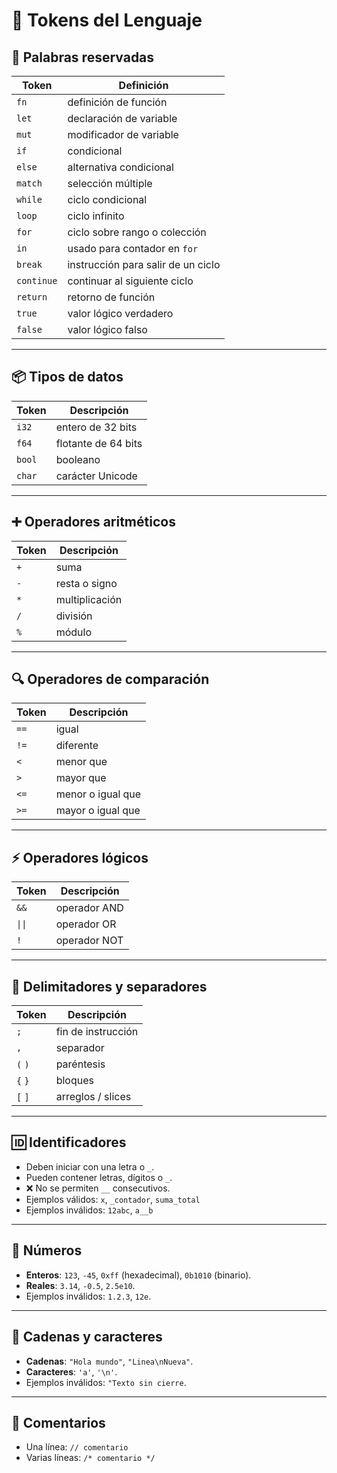 # 📌 Tokens del Lenguaje

## 🔑 Palabras reservadas
| Token | Definición |
|----------------------|----------------|
| `fn` | definición de función | 
| `let` | declaración de variable |
| `mut` | modificador de variable | 
| `if` | condicional |
| `else` | alternativa condicional |
| `match` | selección múltiple |
| `while` | ciclo condicional |
| `loop` | ciclo infinito |
| `for` | ciclo sobre rango o colección |
| `in` | usado para contador en `for` |
| `break` | instrucción para salir de un ciclo |
| `continue` | continuar al siguiente ciclo |
| `return` | retorno de función |
| `true` | valor lógico verdadero |
| `false` | valor lógico falso |

---

## 📦 Tipos de datos
| Token | Descripción |
|---------------------|----|
| `i32` | entero de 32 bits |
| `f64` | flotante de 64 bits |
| `bool` | booleano |
| `char` | carácter Unicode |

---

## ➕ Operadores aritméticos
| Token | Descripción |
|-----------------------------------|----|
| `+` | suma |
| `-` | resta o signo |
| `*` | multiplicación |
| `/` | división |
| `%` | módulo |

---

## 🔍 Operadores de comparación
| Token | Descripción |
|-----------------------------------------|----|
| `==` | igual |
| `!=` | diferente |
| `<` | menor que |
| `>` | mayor que |
| `<=` | menor o igual que |
| `>=` | mayor o igual que |

---

## ⚡ Operadores lógicos
| Token | Descripción |
|--------------------|----|
| `&&` | operador AND |
| `\|\|` | operador OR |
| `!` | operador NOT |

---

## 📌 Delimitadores y separadores
| Token | Descripción |
|-----------------|----|
| `;` | fin de instrucción |
| `,` | separador |
| `(` `)` | paréntesis |
| `{` `}` | bloques |
| `[` `]` | arreglos / slices |

---

## 🆔 Identificadores
- Deben iniciar con una letra o `_`.  
- Pueden contener letras, dígitos o `_`.  
- ❌ No se permiten `__` consecutivos.  
- Ejemplos válidos: `x`, `_contador`, `suma_total`  
- Ejemplos inválidos: `12abc`, `a__b`  

---

## 🔢 Números
- **Enteros**: `123`, `-45`, `0xff` (hexadecimal), `0b1010` (binario).  
- **Reales**: `3.14`, `-0.5`, `2.5e10`.  
- Ejemplos inválidos: `1.2.3`, `12e`.  

---

## 📝 Cadenas y caracteres
- **Cadenas**: `"Hola mundo"`, `"Linea\nNueva"`.  
- **Caracteres**: `'a'`, `'\n'`.  
- Ejemplos inválidos: `"Texto sin cierre`.  

---

## 💬 Comentarios
- Una línea: `// comentario`  
- Varias líneas: `/* comentario */`  
